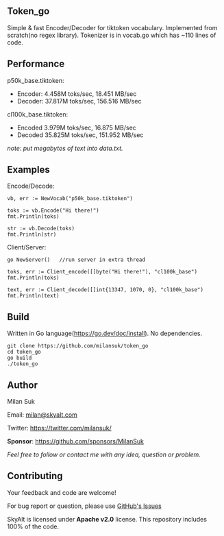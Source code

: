 ## Token_go
Simple & fast Encoder/Decoder for tiktoken vocabulary.
Implemented from scratch(no regex library). Tokenizer is in vocab.go which has ~110 lines of code.



## Performance
p50k_base.tiktoken:
- Encoder: 4.458M toks/sec, 18.451 MB/sec
- Decoder: 37.817M toks/sec, 156.516 MB/sec

cl100k_base.tiktoken:
- Encoded 3.979M toks/sec, 16.875 MB/sec
- Decoded 35.825M toks/sec, 151.952 MB/sec

*note: put megabytes of text into data.txt.*



## Examples
Encode/Decode:
<pre><code>vb, err := NewVocab("p50k_base.tiktoken")

toks := vb.Encode("Hi there!")
fmt.Println(toks)

str := vb.Decode(toks)
fmt.Println(str)
</code></pre>

Client/Server:
<pre><code>go NewServer()   //run server in extra thread

toks, err := Client_encode([]byte("Hi there!"), "cl100k_base")
fmt.Println(toks)

text, err := Client_decode([]int{13347, 1070, 0}, "cl100k_base")
fmt.Println(text)
</code></pre>



## Build
Written in Go language(https://go.dev/doc/install). No dependencies.

<pre><code>git clone https://github.com/milansuk/token_go
cd token_go
go build
./token_go
</code></pre>



## Author
Milan Suk

Email: milan@skyalt.com

Twitter: https://twitter.com/milansuk/

**Sponsor**: https://github.com/sponsors/MilanSuk

*Feel free to follow or contact me with any idea, question or problem.*



## Contributing
Your feedback and code are welcome!

For bug report or question, please use [GitHub's Issues](https://github.com/skyaltlabs/skyalt/issues)

SkyAlt is licensed under **Apache v2.0** license. This repository includes 100% of the code.
